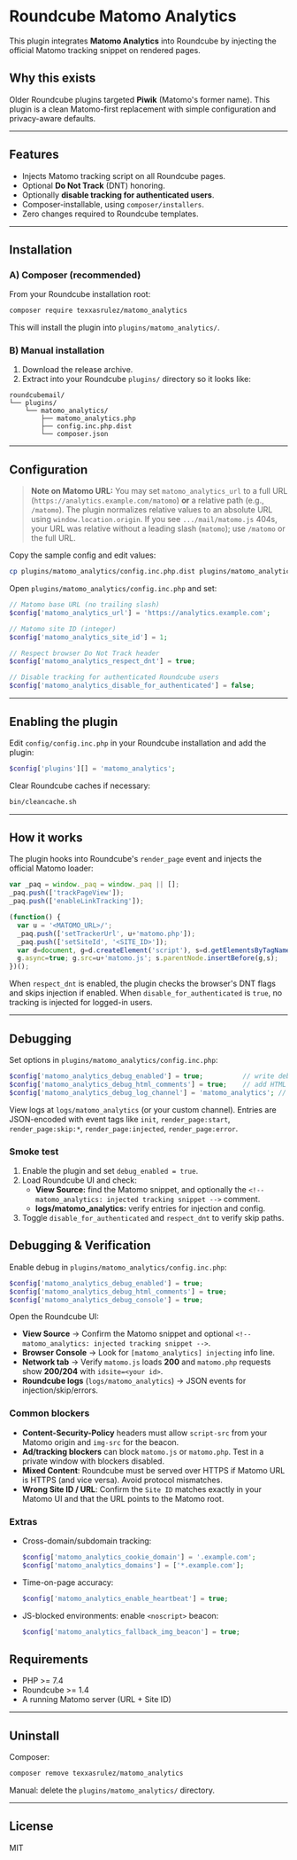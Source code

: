 # Roundcube Matomo Analytics

This plugin integrates **Matomo Analytics** into Roundcube by injecting the official Matomo tracking snippet on rendered pages.

## Why this exists

Older Roundcube plugins targeted **Piwik** (Matomo's former name). This plugin is a clean Matomo-first replacement with simple configuration and privacy-aware defaults.

---

## Features

- Injects Matomo tracking script on all Roundcube pages.
- Optional **Do Not Track** (DNT) honoring.
- Optionally **disable tracking for authenticated users**.
- Composer-installable, using `composer/installers`.
- Zero changes required to Roundcube templates.

---

## Installation

### A) Composer (recommended)

From your Roundcube installation root:

```bash
composer require texxasrulez/matomo_analytics
```

This will install the plugin into `plugins/matomo_analytics/`.

### B) Manual installation

1. Download the release archive.
2. Extract into your Roundcube `plugins/` directory so it looks like:

```
roundcubemail/
└── plugins/
    └── matomo_analytics/
        ├── matomo_analytics.php
        ├── config.inc.php.dist
        └── composer.json
```

---

## Configuration


> **Note on Matomo URL:** You may set `matomo_analytics_url` to a full URL (`https://analytics.example.com/matomo`) **or** a relative path (e.g., `/matomo`). The plugin normalizes relative values to an absolute URL using `window.location.origin`. If you see `.../mail/matomo.js` 404s, your URL was relative without a leading slash (`matomo`); use `/matomo` or the full URL.


Copy the sample config and edit values:

```bash
cp plugins/matomo_analytics/config.inc.php.dist plugins/matomo_analytics/config.inc.php
```

Open `plugins/matomo_analytics/config.inc.php` and set:

```php
// Matomo base URL (no trailing slash)
$config['matomo_analytics_url'] = 'https://analytics.example.com';

// Matomo site ID (integer)
$config['matomo_analytics_site_id'] = 1;

// Respect browser Do Not Track header
$config['matomo_analytics_respect_dnt'] = true;

// Disable tracking for authenticated Roundcube users
$config['matomo_analytics_disable_for_authenticated'] = false;
```

---

## Enabling the plugin

Edit `config/config.inc.php` in your Roundcube installation and add the plugin:

```php
$config['plugins'][] = 'matomo_analytics';
```

Clear Roundcube caches if necessary:

```bash
bin/cleancache.sh
```

---

## How it works

The plugin hooks into Roundcube's `render_page` event and injects the official Matomo loader:

```js
var _paq = window._paq = window._paq || [];
_paq.push(['trackPageView']);
_paq.push(['enableLinkTracking']);

(function() {
  var u = '<MATOMO_URL>/';
  _paq.push(['setTrackerUrl', u+'matomo.php']);
  _paq.push(['setSiteId', '<SITE_ID>']);
  var d=document, g=d.createElement('script'), s=d.getElementsByTagName('script')[0];
  g.async=true; g.src=u+'matomo.js'; s.parentNode.insertBefore(g,s);
})();
```

When `respect_dnt` is enabled, the plugin checks the browser's DNT flags and skips injection if enabled. When `disable_for_authenticated` is `true`, no tracking is injected for logged-in users.

---

## Debugging

Set options in `plugins/matomo_analytics/config.inc.php`:

```php
$config['matomo_analytics_debug_enabled'] = true;          // write debug entries to Roundcube logs
$config['matomo_analytics_debug_html_comments'] = true;    // add HTML comment after injection
$config['matomo_analytics_debug_log_channel'] = 'matomo_analytics'; // optional custom log channel
```

View logs at `logs/matomo_analytics` (or your custom channel). Entries are JSON-encoded with event tags like
`init`, `render_page:start`, `render_page:skip:*`, `render_page:injected`, `render_page:error`.

### Smoke test
1. Enable the plugin and set `debug_enabled = true`.
2. Load Roundcube UI and check:  
   - **View Source:** find the Matomo snippet, and optionally the `<!-- matomo_analytics: injected tracking snippet -->` comment.  
   - **logs/matomo_analytics:** verify entries for injection and config.
3. Toggle `disable_for_authenticated` and `respect_dnt` to verify skip paths.

## Debugging & Verification

Enable debug in `plugins/matomo_analytics/config.inc.php`:

```php
$config['matomo_analytics_debug_enabled'] = true;
$config['matomo_analytics_debug_html_comments'] = true;
$config['matomo_analytics_debug_console'] = true;
```

Open the Roundcube UI:
- **View Source** → Confirm the Matomo snippet and optional `<!-- matomo_analytics: injected tracking snippet -->`.
- **Browser Console** → Look for `[matomo_analytics] injecting` info line.
- **Network tab** → Verify `matomo.js` loads **200** and `matomo.php` requests show **200/204** with `idsite=<your id>`.
- **Roundcube logs** (`logs/matomo_analytics`) → JSON events for injection/skip/errors.

### Common blockers
- **Content-Security-Policy** headers must allow `script-src` from your Matomo origin and `img-src` for the beacon.
- **Ad/tracking blockers** can block `matomo.js` or `matomo.php`. Test in a private window with blockers disabled.
- **Mixed Content**: Roundcube must be served over HTTPS if Matomo URL is HTTPS (and vice versa). Avoid protocol mismatches.
- **Wrong Site ID / URL**: Confirm the `Site ID` matches exactly in your Matomo UI and that the URL points to the Matomo root.

### Extras
- Cross-domain/subdomain tracking:
  ```php
  $config['matomo_analytics_cookie_domain'] = '.example.com';
  $config['matomo_analytics_domains'] = ['*.example.com'];
  ```
- Time-on-page accuracy:
  ```php
  $config['matomo_analytics_enable_heartbeat'] = true;
  ```
- JS-blocked environments: enable `<noscript>` beacon:
  ```php
  $config['matomo_analytics_fallback_img_beacon'] = true;
  ```

## Requirements

- PHP >= 7.4
- Roundcube >= 1.4
- A running Matomo server (URL + Site ID)

---

## Uninstall

Composer:

```bash
composer remove texxasrulez/matomo_analytics
```

Manual: delete the `plugins/matomo_analytics/` directory.

---

## License

MIT

